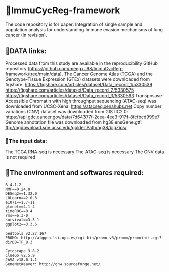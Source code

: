 # &#x1F534;ImmuCycReg-framework

The code repository is for paper: Integration of single sample and population analysis for understanding Immune evasion mechanisms of lung cancer (In revision).

## &#x1F539;DATA links:
  Processed data from this study are available in the reproducibility GitHub repository (https://github.com/mengxu98/ImmuCycReg-framework/tree/main/data).
  The Cancer Genome Atlas (TCGA) and the Genotype-Tissue Expression (GTEx) datasets were downloaded from figshare.
     https://figshare.com/articles/dataset/Data_record_1/5330539
     https://figshare.com/articles/dataset/Data_record_2/5330575
     https://figshare.com/articles/dataset/Data_record_3/5330593
  Transposase-Accessible Chromatin with high throughput sequencing (ATAC-seq) was downloaded from UCSC-Xena: https://atacseq.xenahubs.net
  Copy number variations (CNV) dataset was downloaded from GISTIC2.0: https://api.gdc.cancer.gov/data/7d64377f-2cea-4ee3-917f-8fcfbcd999e7
  Genome annotation file was downloaded from hg38.ensGene.gtf: ftp://hgdownload.soe.ucsc.edu/goldenPath/hg38/bigZips/

### &#x1F539;The input data:
  The TCGA RNA-seq is necessary
  The ATAC-seq is necessary
  The CNV data is not required
## &#x1F539;The environment and softwares required:
    R 4.1.2
    NMF==0.24.0
    DESeq2==1.32.0
    L0Learn==2.0.3
    e1071==1.7-11
    glmnet==4.1-4
    timeROC==0.4
    rms==6.3-0
    survival==3.3-1
    ggplot2==3.3.6
    
    bedtools v2.27.167
    PROMO: http://alggen.lsi.upc.es/cgi-bin/promo_v3/promo/promoinit.cgi?dirDB=TF_8.3

    Cytoscape 3.8.2
    ClueGo v2.5.9
    JAVA v18.0.1.1
    GeneNetWeaver: http://gnw.sourceforge.net/
<!--
## If you encounter any problems when use these code, please contact me by Wechat or QQ: 
Wechat: <img src="https://github.com/mengxu98/scGRN-L0/blob/master/contact/Wechat.jpg" width="100" height="100" alt="Wechat"/> QQ: <img src="https://github.com/mengxu98/scGRN-L0/blob/master/contact/QQ.PNG" width="100" height="100" alt="QQ"/><br/>
-->
